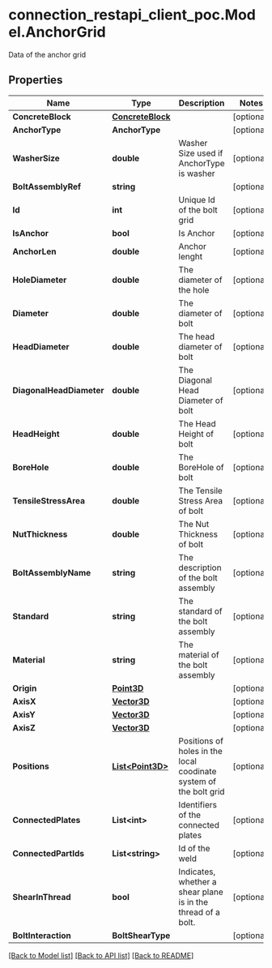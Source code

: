 # connection_restapi_client_poc.Model.AnchorGrid
Data of the anchor grid

## Properties

Name | Type | Description | Notes
------------ | ------------- | ------------- | -------------
**ConcreteBlock** | [**ConcreteBlock**](ConcreteBlock.md) |  | [optional] 
**AnchorType** | **AnchorType** |  | [optional] 
**WasherSize** | **double** | Washer Size used if AnchorType is washer | [optional] 
**BoltAssemblyRef** | **string** |  | [optional] 
**Id** | **int** | Unique Id of the bolt grid | [optional] 
**IsAnchor** | **bool** | Is Anchor | [optional] 
**AnchorLen** | **double** | Anchor lenght | [optional] 
**HoleDiameter** | **double** | The diameter of the hole | [optional] 
**Diameter** | **double** | The diameter of bolt | [optional] 
**HeadDiameter** | **double** | The head diameter of bolt | [optional] 
**DiagonalHeadDiameter** | **double** | The Diagonal Head Diameter of bolt | [optional] 
**HeadHeight** | **double** | The Head Height of bolt | [optional] 
**BoreHole** | **double** | The BoreHole of bolt | [optional] 
**TensileStressArea** | **double** | The Tensile Stress Area of bolt | [optional] 
**NutThickness** | **double** | The Nut Thickness of bolt | [optional] 
**BoltAssemblyName** | **string** | The description of the bolt assembly | [optional] 
**Standard** | **string** | The standard of the bolt assembly | [optional] 
**Material** | **string** | The material of the bolt assembly | [optional] 
**Origin** | [**Point3D**](Point3D.md) |  | [optional] 
**AxisX** | [**Vector3D**](Vector3D.md) |  | [optional] 
**AxisY** | [**Vector3D**](Vector3D.md) |  | [optional] 
**AxisZ** | [**Vector3D**](Vector3D.md) |  | [optional] 
**Positions** | [**List&lt;Point3D&gt;**](Point3D.md) | Positions of holes in the local coodinate system of the bolt grid | [optional] 
**ConnectedPlates** | **List&lt;int&gt;** | Identifiers of the connected plates | [optional] 
**ConnectedPartIds** | **List&lt;string&gt;** | Id of the weld | [optional] 
**ShearInThread** | **bool** | Indicates, whether a shear plane is in the thread of a bolt. | [optional] 
**BoltInteraction** | **BoltShearType** |  | [optional] 

[[Back to Model list]](../README.md#documentation-for-models) [[Back to API list]](../README.md#documentation-for-api-endpoints) [[Back to README]](../README.md)

